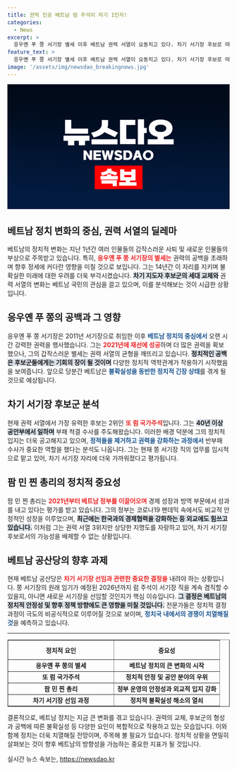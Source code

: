 ```yaml
---
title: 권력 진공 베트남 럼 주석이 차기 1인자!
categories:
  - News
excerpt: >
  응우옌 푸 쫑 서기장 별세 이후 베트남 권력 서열이 요동치고 있다. 차기 서기장 후보로 떠오른 또 럼 주석과 안정적인 팜 민 찐 총리의 대결, 그리고 반부패 수사로 경쟁자를 제거한 럼의 정치 전략이 주목받고 있다. 베트남의 미래를 가를 진통이 예고된다!
feature_text: >
  응우옌 푸 쫑 서기장 별세 이후 베트남 권력 서열이 요동치고 있다. 차기 서기장 후보로 떠오른 또 럼 주석과 안정적인 팜 민 찐 총리의 대결, 그리고 반부패 수사로 경쟁자를 제거한 럼의 정치 전략이 주목받고 있다. 베트남의 미래를 가를 진통이 예고된다!
image: '/assets/img/newsdao_breakingnews.jpg'
---
```


<p><img src="/assets/img/newsdao_breakingnews.jpg" alt="cryptoinkorea 속보" /></p>

<h2 data-ke-size="size26">베트남 정치 변화의 중심, 권력 서열의 딜레마</h2>

<p data-ke-size="size16">베트남의 정치적 변화는 지난 1년간 여러 인물들의 갑작스러운 사퇴 및 새로운 인물들의 부상으로 주목받고 있습니다. 특히, <b><span style="color: #ee2323;">응우옌 푸 쫑 서기장의 별세는</span></b> 권력의 공백을 초래하며 향후 정세에 커다란 영향을 미칠 것으로 보입니다. 그는 14년간 이 자리를 지키며 불확실한 미래에 대한 우려를 더욱 부각시켰습니다. <b><span style="background-color: #21538527;">차기 지도자 후보군의 세대 교체와</span></b> 권력 서열의 변화는 베트남 국민의 관심을 끌고 있으며, 이를 분석해보는 것이 시급한 상황입니다.</p>

<p data-ke-size="size16"></p>

<h2 data-ke-size="size26">응우옌 푸 쫑의 공백과 그 영향</h2>

<p data-ke-size="size16">응우옌 푸 쫑 서기장은 2011년 서기장으로 취임한 이후 <b><span style="color: #1a5490;">베트남 정치의 중심에서</span></b> 오랜 시간 강력한 권력을 행사했습니다. 그는 <b><span style="color: #ee2323;">2021년에 재선에 성공</span></b>하며 더 많은 권력을 확보했으나, 그의 갑작스러운 별세는 권력 서열의 균형을 깨뜨리고 있습니다. <b><span style="background-color: #21538527;">정치적인 공백은 후보군들에게는 기회의 장이 될 것이며</span></b> 다양한 정치적 역학관계가 작용하기 시작했음을 보여줍니다. 앞으로 당분간 베트남은 <b><span style="color: #1a5490;">불확실성을 동반한 정치적 긴장 상태</span></b>를 겪게 될 것으로 예상됩니다.</p>

<p data-ke-size="size16"></p>

<h2 data-ke-size="size26">차기 서기장 후보군 분석</h2>

<p data-ke-size="size16">현재 권력 서열에서 가장 유력한 후보는 2위인 <b><span style="color: #ee2323;">또 럼 국가주석</span></b>입니다. 그는 <b><span style="background-color: #21538527;">40년 이상 공안부에서 일하며</span></b> 부패 척결 수사를 주도해왔습니다. 이러한 배경 덕분에 그의 정치적 입지는 더욱 공고해지고 있으며, <b><span style="color: #1a5490;">정적들을 제거하고 권력을 강화하는 과정에서</span></b> 반부패 수사가 중요한 역할을 했다는 분석도 나옵니다. 그는 현재 쫑 서기장 직의 업무를 임시적으로 맡고 있어, 차기 서기장 자리에 더욱 가까워졌다고 평가됩니다.</p>

<p data-ke-size="size16"></p>

<h2 data-ke-size="size26">팜 민 찐 총리의 정치적 중요성</h2>

<p data-ke-size="size16">팜 민 찐 총리는 <b><span style="color: #ee2323;">2021년부터 베트남 정부를 이끌어오며</span></b> 경제 성장과 방역 부문에서 성과를 내고 있다는 평가를 받고 있습니다. 그의 정부는 코로나19 팬데믹 속에서도 비교적 안정적인 성장을 이루었으며, <b><span style="background-color: #21538527;">최근에는 한국과의 경제협력을 강화하는 등 외교에도 힘쓰고 있습니다.</span></b> 이처럼 그는 권력 서열 3위지만 상당한 지명도를 자랑하고 있어, 차기 서기장 후보로서의 가능성을 배제할 수 없는 상황입니다.</p>

<p data-ke-size="size16"></p>

<h2 data-ke-size="size26">베트남 공산당의 향후 과제</h2>

<p data-ke-size="size16">현재 베트남 공산당은 <b><span style="color: #ee2323;">차기 서기장 선임과 관련한 중요한 결정을</span></b> 내려야 하는 상황입니다. 쫑 서기장의 원래 임기가 예정된 2026년까지 럼 주석이 서기장 직을 계속 겸직할 수 있을지, 아니면 새로운 서기장을 선임할 것인지가 핵심 이슈입니다. <b><span style="background-color: #21538527;">그 결정은 베트남의 정치적 안정성 및 향후 정책 방향에도 큰 영향을 미칠 것입니다.</span></b> 전문가들은 정치적 결정 과정이 극도의 비공식적으로 이루어질 것으로 보이며, <b><span style="color: #1a5490;">정치국 내에서의 경쟁이 치열해질 것</span></b>을 예측하고 있습니다.</p>

<p data-ke-size="size16"></p>

<hr>

<table style="width: 100%; border-collapse: collapse;" border="1">
  <thead>
    <tr>
      <th style="text-align: center; width: 50%; height: 36px;"><b>정치적 요인</b></th>
      <th style="text-align: center; width: 50%; height: 36px;"><b>중요성</b></th>
    </tr>
  </thead>
  <tbody>
    <tr>
      <td style="text-align: center; height: 17px;"><b>응우옌 푸 쫑의 별세</b></td>
      <td style="text-align: center; height: 17px;"><b>베트남 정치의 큰 변화의 시작</b></td>
    </tr>
    <tr>
      <td style="text-align: center; height: 17px;"><b>또 럼 국가주석</b></td>
      <td style="text-align: center; height: 17px;"><b>정치적 안정 및 공안 분야의 우위</b></td>
    </tr>
    <tr>
      <td style="text-align: center; height: 17px;"><b>팜 민 찐 총리</b></td>
      <td style="text-align: center; height: 17px;"><b>정부 운영의 안정성과 외교적 입지 강화</b></td>
    </tr>
    <tr>
      <td style="text-align: center; height: 17px;"><b>차기 서기장 선임 과정</b></td>
      <td style="text-align: center; height: 17px;"><b>정치적 불확실성 해소의 열쇠</b></td>
    </tr>
  </tbody>
</table>

<p data-ke-size="size16"></p>

<p data-ke-size="size16">결론적으로, 베트남 정치는 지금 큰 변화를 겪고 있습니다. 권력의 교체, 후보군의 형성과 공백에 따른 불확실성 등 다양한 요인이 복합적으로 작용하고 있는 모습입니다. 이와 함께 정치는 더욱 치열해질 전망이며, 주목해 볼 필요가 있습니다. 정치적 상황을 면밀히 살펴보는 것이 향후 베트남의 방향성을 가늠하는 중요한 지표가 될 것입니다.</p>

<p data-ke-size="size16"></p>
실시간 뉴스 속보는, <a href="https://newsdao.kr" rel="dofollow">https://newsdao.kr</a>



